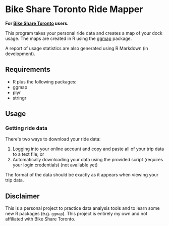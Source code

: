 # Bike Share Toronto Ride Mapper

**For [Bike Share Toronto](https://www.bikesharetoronto.com/) users.**

This program takes your personal ride data and creates a map of your dock usage.
The maps are created in R using the
[ggmap](http://cran.r-project.org/web/packages/ggmap/index.html) package.

A report of usage statistics are also generated using R Markdown (in development).

## Requirements
 * R plus the following packages:
  * ggmap
  * plyr
  * stringr

## Usage

### Getting ride data

There's two ways to download your ride data: 
1. Logging into your online account and copy and paste all of your trip data to
a text file; or 
2. Automatically downloading your data using the provided script (requires your
login credentials) (not available yet)

The format of the data should be exactly as it appears when viewing your trip data.

## Disclaimer
This is a personal project to practice data analysis tools and to learn some new
R packages (e.g. `ggmap`). This project is entirely my own and not affiliated
with Bike Share Toronto.

